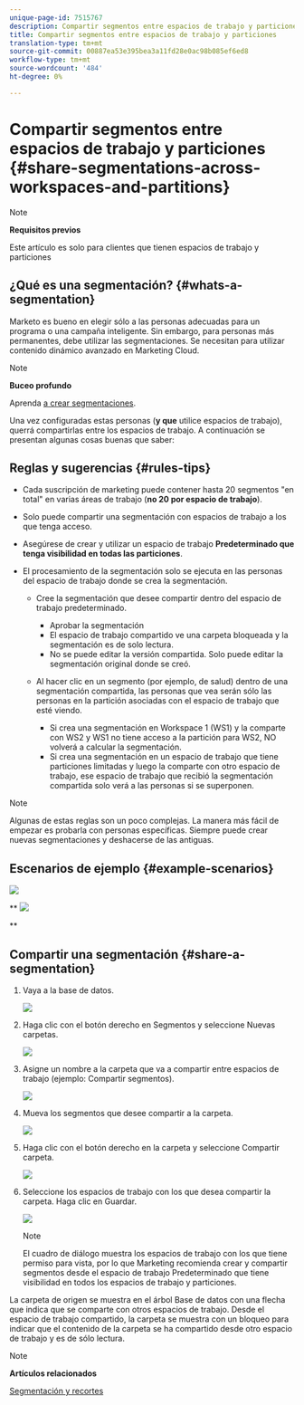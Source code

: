 ```yaml
---
unique-page-id: 7515767
description: Compartir segmentos entre espacios de trabajo y particiones - Documentos de marketing - Documentación del producto
title: Compartir segmentos entre espacios de trabajo y particiones
translation-type: tm+mt
source-git-commit: 00887ea53e395bea3a11fd28e0ac98b085ef6ed8
workflow-type: tm+mt
source-wordcount: '484'
ht-degree: 0%

---
```



# Compartir segmentos entre espacios de trabajo y particiones {#share-segmentations-across-workspaces-and-partitions}

>[!NOTE]
>
>**Requisitos previos**
>
>Este artículo es solo para clientes que tienen espacios de trabajo y particiones

## ¿Qué es una segmentación? {#whats-a-segmentation}

Marketo es bueno en elegir sólo a las personas adecuadas para un programa o una campaña inteligente. Sin embargo, para personas más permanentes, debe utilizar las segmentaciones. Se necesitan para utilizar contenido dinámico avanzado en Marketing Cloud.

>[!NOTE]
>
>**Buceo profundo**
>
>Aprenda [a crear segmentaciones](../../../product-docs/personalization/segmentation-and-snippets/segmentation/create-a-segmentation.md).

Una vez configuradas estas personas (**y que** utilice espacios de trabajo), querrá compartirlas entre los espacios de trabajo. A continuación se presentan algunas cosas buenas que saber:

## Reglas y sugerencias {#rules-tips}

* Cada suscripción de marketing puede contener hasta 20 segmentos &quot;en total&quot; en varias áreas de trabajo (**no 20 por espacio de trabajo**).
* Solo puede compartir una segmentación con espacios de trabajo a los que tenga acceso.
* Asegúrese de crear y utilizar un espacio de trabajo **Predeterminado que tenga visibilidad en todas las particiones**.

* El procesamiento de la segmentación solo se ejecuta en las personas del espacio de trabajo donde se crea la segmentación.

   * Cree la segmentación que desee compartir dentro del espacio de trabajo predeterminado.

      * Aprobar la segmentación
      * El espacio de trabajo compartido ve una carpeta bloqueada y la segmentación es de solo lectura.
      * No se puede editar la versión compartida. Solo puede editar la segmentación original donde se creó.
   * Al hacer clic en un segmento (por ejemplo, de salud) dentro de una segmentación compartida, las personas que vea serán sólo las personas en la partición asociadas con el espacio de trabajo que esté viendo.

      * Si crea una segmentación en Workspace 1 (WS1) y la comparte con WS2 y WS1 no tiene acceso a la partición para WS2, NO volverá a calcular la segmentación.
      * Si crea una segmentación en un espacio de trabajo que tiene particiones limitadas y luego la comparte con otro espacio de trabajo, ese espacio de trabajo que recibió la segmentación compartida solo verá a las personas si se superponen.


>[!NOTE]
>
>Algunas de estas reglas son un poco complejas. La manera más fácil de empezar es probarla con personas específicas. Siempre puede crear nuevas segmentaciones y deshacerse de las antiguas.

## Escenarios de ejemplo {#example-scenarios}

![](assets/image2015-5-27-16-3a26-3a25.png)

** ![](assets/image2015-5-27-16-3a26-3a48.png)

**

## Compartir una segmentación {#share-a-segmentation}

1. Vaya a la base de datos.

   ![](assets/image2017-3-29-8-3a15-3a40.png)

1. Haga clic con el botón derecho en Segmentos y seleccione Nuevas carpetas.

   ![](assets/image2017-3-29-8-3a40-3a31.png)

1. Asigne un nombre a la carpeta que va a compartir entre espacios de trabajo (ejemplo: Compartir segmentos).

   ![](assets/image2017-3-29-8-3a40-3a45.png)

1. Mueva los segmentos que desee compartir a la carpeta.

   ![](assets/image2017-3-29-8-3a41-3a3.png)

1. Haga clic con el botón derecho en la carpeta y seleccione Compartir carpeta.

   ![](assets/image2017-3-29-8-3a41-3a19.png)

1. Seleccione los espacios de trabajo con los que desea compartir la carpeta. Haga clic en Guardar.

   ![](assets/image2015-5-27-11-3a6-3a40.png)

   >[!NOTE]
   >
   >El cuadro de diálogo muestra los espacios de trabajo con los que tiene permiso para vista, por lo que Marketing recomienda crear y compartir segmentos desde el espacio de trabajo Predeterminado que tiene visibilidad en todos los espacios de trabajo y particiones.

La carpeta de origen se muestra en el árbol Base de datos con una flecha que indica que se comparte con otros espacios de trabajo. Desde el espacio de trabajo compartido, la carpeta se muestra con un bloqueo para indicar que el contenido de la carpeta se ha compartido desde otro espacio de trabajo y es de sólo lectura.

>[!NOTE]
>
>**Artículos relacionados**
>
>[Segmentación y recortes](http://docs.marketo.com/display/docs/segmentation+and+snippets)

